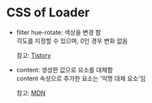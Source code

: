 # CSS of Loader

- filter hue-rotate: 색상을 변경 함  
  각도를 지정할 수 있으며, 0인 경우 변화 없음

  참고: [Tistory](https://ibrahimovic.tistory.com/60)

- content: 생성한 값으로 요소를 대체함  
  content 속성으로 추가한 요소는 '익명 대체 요소'임

  참고: [MDN](https://developer.mozilla.org/ko/docs/Web/CSS/content)
